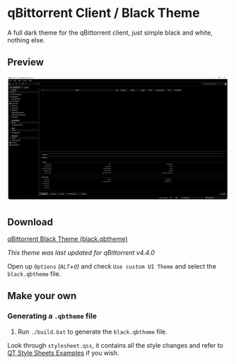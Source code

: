 # qBittorrent Client / Black Theme

A full dark theme for the qBittorrent client, just simple black and white, nothing else.

## Preview

![qBittorrent Black Theme Preview](./preview/client.png "qBittorrent Black Theme Preview")

## Download

<a href="./black.qbtheme" download>qBittorrent Black Theme (black.qbtheme)</a>

_This theme was last updated for qBittorrent v4.4.0_

Open up `Options` _(`ALT`+`O`)_ and check `Use custom UI Theme` and select the `black.qbtheme` file.

## Make your own

### Generating a `.qbtheme` file

1. Run `./build.bat` to generate the `black.qbtheme` file.

Look through `stylesheet.qss`, it contains all the style changes and refer to [QT Style Sheets Examples](https://doc.qt.io/qt-6/stylesheet-examples.html) if you wish.
